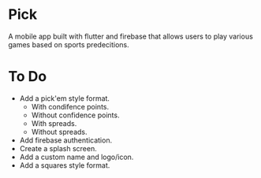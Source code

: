 # Pick

A mobile app built with flutter and firebase that allows users to play various games based on sports predecitions.

# To Do
- Add a pick'em style format.
    - With condifence points.
    - Without confidence points.
    - With spreads.
    - Without spreads.
- Add firebase authentication.
- Create a splash screen.
- Add a custom name and logo/icon.
- Add a squares style format.

